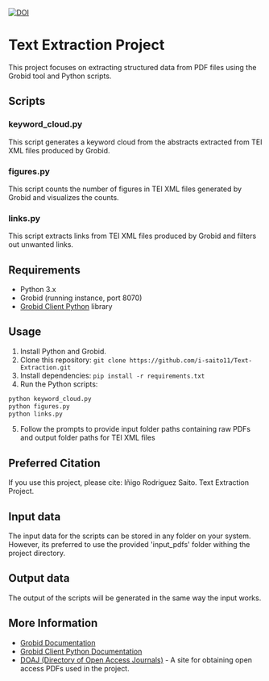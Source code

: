  [![DOI](https://zenodo.org/badge/DOI/10.5281/zenodo.10790933.svg)](https://doi.org/10.5281/zenodo.10790933)

# Text Extraction Project

This project focuses on extracting structured data from PDF files using the Grobid tool and Python scripts.

## Scripts

### keyword_cloud.py

This script generates a keyword cloud from the abstracts extracted from TEI XML files produced by Grobid.

### figures.py

This script counts the number of figures in TEI XML files generated by Grobid and visualizes the counts.

### links.py

This script extracts links from TEI XML files produced by Grobid and filters out unwanted links.

## Requirements

- Python 3.x
- Grobid (running instance, port 8070)
- [Grobid Client Python](https://github.com/kermitt2/grobid_client_python) library

## Usage

1. Install Python and Grobid.
2. Clone this repository: `git clone https://github.com/i-saito11/Text-Extraction.git`
3. Install dependencies: `pip install -r requirements.txt`
4. Run the Python scripts:

```bash
python keyword_cloud.py
python figures.py
python links.py
```
5. Follow the prompts to provide input folder paths containing raw PDFs and output folder paths for TEI XML files

## Preferred Citation

If you use this project, please cite:
Iñigo Rodriguez Saito. Text Extraction Project.

## Input data

The input data for the scripts can be stored in any folder on your system. However, its preferred to use the provided 'input_pdfs' folder withing the project directory. 

## Output data

The output of the scripts will be generated in the same way the input works. 

## More Information

- [Grobid Documentation](https://grobid.readthedocs.io/en/latest/)
- [Grobid Client Python Documentation](https://github.com/kermitt2/grobid_client_python?tab=readme-ov-file#using-the-client-in-your-python)
- [DOAJ (Directory of Open Access Journals)](https://doaj.org) - A site for obtaining open access PDFs used in the project.


